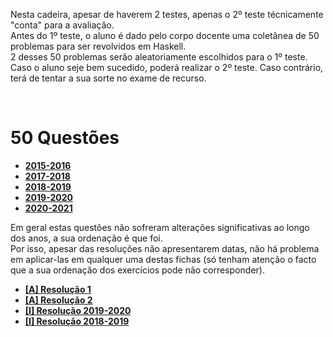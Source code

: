 Nesta cadeira, apesar de haverem 2 testes, apenas o 2º teste técnicamente "conta" para a avaliação.
<br> Antes do 1º teste, o aluno é dado pelo corpo docente uma coletânea de 50 problemas para ser revolvidos em Haskell.
<br> 2 desses 50 problemas serão aleatoriamente escolhidos para o 1º teste. Caso o aluno seje bem sucedido, poderá realizar o 2º teste. Caso contrário, terá de tentar a sua sorte no exame de recurso.

<br>

# 50 Questões
* [**2015-2016**](50Q/50_Questoes_2015-2016.pdf)
* [**2017-2018**](50Q/50_Questoes_2017-2018.pdf)
* [**2018-2019**](50Q/50_Questoes_2018-2019.pdf)
* [**2019-2020**](50Q/50_Questoes_2019-2020.pdf)
* [**2020-2021**](50Q/50_Questoes_2020-2021.pdf)

Em geral estas questões não sofreram alterações significativas ao longo dos anos, a sua ordenação é que foi.
<br> Por isso, apesar das resoluções não apresentarem datas, não há problema em aplicar-las em qualquer uma destas fichas (só tenham atenção o facto que a sua ordenação dos exercícios pode não corresponder).

* [**[A] Resolução 1**](50Q/_A_50questoesRes1.hs)
* [**[A] Resolução 2**](50Q/50questoesRes2.hs)
* [**[I] Resolução 2019-2020**](50Q/_I_50Qfun.txt)
* [**[I] Resolução 2018-2019**](50Q/_I_50.txt)

